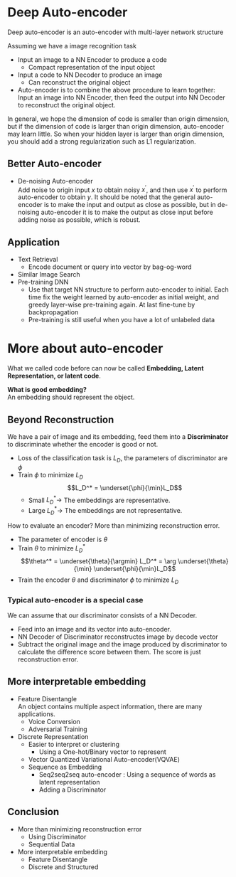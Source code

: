 # Deep Auto-encoder

Deep auto-encoder is an auto-encoder with multi-layer network structure

Assuming we have a image recognition task
- Input an image to a NN Encoder to produce a code
  - Compact representation of the input object
- Input a code to NN Decoder to produce an image
  - Can reconstruct the original object
- Auto-encoder is to combine the above procedure to learn together: Input an image into NN Encoder, then feed the output into NN Decoder to reconstruct the original object.

In general, we hope the dimension of code is smaller than origin dimension, but if the dimension of code is larger than origin dimension, auto-encoder may learn little. So when your hidden layer is larger than origin dimension, you should add a strong regularization such as L1 regularization.

## Better Auto-encoder
- De-noising Auto-encoder  
  Add noise to origin input $x$ to obtain noisy $x^\prime$, and then use $x^\prime$ to perform auto-encoder to obtain $y$. It should be noted that the general auto-encoder is to make the input and output as close as possible, but in de-noising auto-encoder it is to make the output as close input before adding noise as possible, which is robust.

## Application
- Text Retrieval
  - Encode document or query into vector by bag-og-word
- Similar Image Search
- Pre-training DNN
  - Use that target NN structure to perform auto-encoder to initial. Each time fix the weight learned by auto-encoder as initial weight, and greedy layer-wise pre-training again. At last fine-tune by backpropagation
  - Pre-training is still useful when you have a lot of unlabeled data

# More about auto-encoder
What we called code before can now be called **Embedding, Latent Representation, or latent code**.

**What is good embedding?**  
An embedding should represent the object.  

## Beyond Reconstruction  
We have a pair of image and its embedding, feed them into a **Discriminator** to discriminate whether the encoder is good or not.
- Loss of the classification task is $L_D$, the parameters of discriminator are $\phi$
- Train $\phi$ to minimize $L_D$ 
  $$L_D^* = \underset{\phi}{\min}L_D$$
  - Small $L_D^* \rightarrow$ The embeddings are representative.
  - Large $L_D^* \rightarrow$ The embeddings are not representative. 

How to evaluate an encoder? More than minimizing reconstruction error.  
- The parameter of encoder is $\theta$
- Train $\theta$ to minimize $L_D^*$
  $$\theta^* = \underset{\theta}{\argmin} L_D^* = \arg \underset{\theta}{\min} \underset{\phi}{\min}L_D$$
- Train the encoder $\theta$ and discriminator $\phi$ to minimize $L_D$

### Typical auto-encoder is a special case 
We can assume that our discriminator consists of a NN Decoder. 
- Feed into an image and its vector into auto-encoder.
- NN Decoder of Discriminator reconstructes image by decode vector
- Subtract the original image and the image produced by discriminator to calculate the difference score between them. The score is just reconstruction error.

## More interpretable embedding
- Feature Disentangle  
  An object contains multiple aspect information, there are many applications.
  - Voice Conversion
  - Adversarial Training
- Discrete Representation
  - Easier to interpret or clustering
    - Using a One-hot/Binary vector to represent
  - Vector Quantized Variational Auto-encoder(VQVAE)
  - Sequence as Embedding
    - Seq2seq2seq auto-encoder : Using a sequence of words as latent representation
    - Adding a Discriminator

## Conclusion
- More than minimizing reconstruction error
  - Using Discriminator
  - Sequential Data
- More interpretable embedding
  - Feature Disentangle 
  - Discrete and Structured

